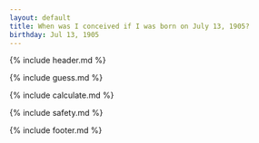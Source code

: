 ```yaml
---
layout: default
title: When was I conceived if I was born on July 13, 1905?
birthday: Jul 13, 1905
---
```


{% include header.md %}

{% include guess.md %}

{% include calculate.md %}

{% include safety.md %}

{% include footer.md %}



